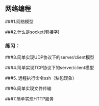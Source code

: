 ## 网络编程

###1.网络模型

###2.什么是socket(套接字)

### 练习：

###3.简单实现UDP协议下的server/client模型

###4.简单实现TCP协议下的server/client模型

###5. 远程执行命令ssh（粘包现象）

###6.简单实现文件传输

###7.简单实现HTTP服务